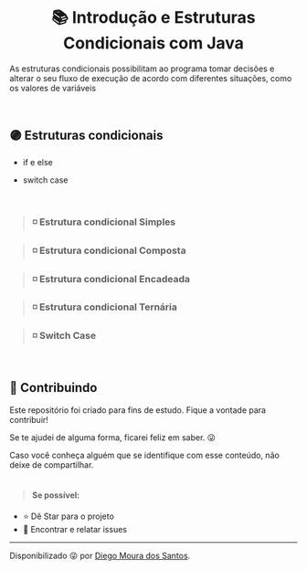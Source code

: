 <h1 align="center"> 📚 Introdução e Estruturas Condicionais com Java </h1>

<p> As estruturas condicionais possibilitam ao programa tomar decisões
e alterar o seu fluxo de execução de acordo com diferentes situações,
como os valores de variáveis</p></br>

<h2> 🟣 Estruturas condicionais </h2>

<p>
  
  - if e else
  
  - switch case
</p></br>

> <h3> ◽ Estrutura condicional Simples </h3>

> <h3> ◽ Estrutura condicional Composta  </h3>

> <h3> ◽ Estrutura condicional Encadeada </h3>

> <h3> ◽ Estrutura condicional Ternária </h3>

> <h3> ◽ Switch Case </h3>

</br>


<h2> 🤝 Contribuindo </h2>

<p>
Este repositório foi criado para fins de estudo. Fique a vontade para contribuir!
    
Se te ajudei de alguma forma, ficarei feliz em saber. 😜
    
Caso você conheça alguém que se identifique com esse conteúdo, não deixe de compartilhar.
</br></br>

> <h4>Se possível:</h4>
- ⭐️ Dê Star para o projeto
- 🐛 Encontrar e relatar issues
</p>

---

Disponibilizado 😜 por [Diego Moura dos Santos](https://www.linkedin.com/in/diegomouradossantos/).

